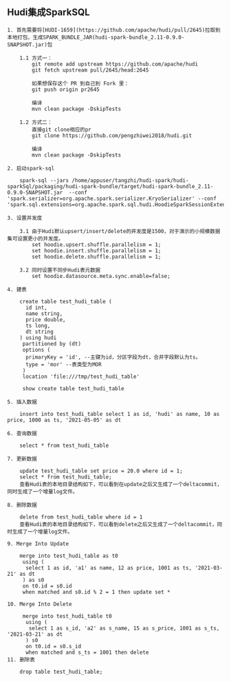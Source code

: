 ## Hudi集成SparkSQL

    1. 首先需要将[HUDI-1659](https://github.com/apache/hudi/pull/2645)拉取到本地打包，生成SPARK_BUNDLE_JAR(hudi-spark-bundle_2.11-0.9.0-SNAPSHOT.jar)包
        
        1.1 方式一：
            git remote add upstream https://github.com/apache/hudi
            git fetch upstream pull/2645/head:2645
            
            如果想保存这个 PR 到自己到 Fork 里：
            git push origin pr2645
            
            编译
            mvn clean package -DskipTests
            
        1.2 方式二：
            直接git clone相应的pr
            git clone https://github.com/pengzhiwei2018/hudi.git
            
            编译
            mvn clean package -DskipTests
            
    2. 启动spark-sql
    
        spark-sql --jars /home/appuser/tangzhi/hudi-spark/hudi-sparkSql/packaging/hudi-spark-bundle/target/hudi-spark-bundle_2.11-0.9.0-SNAPSHOT.jar  --conf 'spark.serializer=org.apache.spark.serializer.KryoSerializer' --conf 'spark.sql.extensions=org.apache.spark.sql.hudi.HoodieSparkSessionExtension'

    3. 设置并发度
    
        3.1 由于Hudi默认upsert/insert/delete的并发度是1500，对于演示的小规模数据集可设置更小的并发度。     
            set hoodie.upsert.shuffle.parallelism = 1;
            set hoodie.insert.shuffle.parallelism = 1;
            set hoodie.delete.shuffle.parallelism = 1;
        
        3.2 同时设置不同步Hudi表元数据
            set hoodie.datasource.meta.sync.enable=false;
            
    4. 建表
    
        create table test_hudi_table (
          id int,
          name string,
          price double,
          ts long,
          dt string
        ) using hudi
         partitioned by (dt)
         options (
          primaryKey = 'id', --主键为id，分区字段为dt，合并字段默认为ts。
          type = 'mor' --表类型为MOR
         )
         location 'file:///tmp/test_hudi_table'
         
         show create table test_hudi_table
         
    5. 插入数据
    
        insert into test_hudi_table select 1 as id, 'hudi' as name, 10 as price, 1000 as ts, '2021-05-05' as dt

    6. 查询数据
    
        select * from test_hudi_table
        
    7. 更新数据
    
        update test_hudi_table set price = 20.0 where id = 1;
        select * from test_hudi_table;
        查看Hudi表的本地目录结构如下，可以看到在update之后又生成了一个deltacommit，同时生成了一个增量log文件。
        
    8. 删除数据
    
        delete from test_hudi_table where id = 1
        查看Hudi表的本地目录结构如下，可以看到delete之后又生成了一个deltacommit，同时生成了一个增量log文件。
        
    9. Merge Into Update
    
        merge into test_hudi_table as t0
         using (
          select 1 as id, 'a1' as name, 12 as price, 1001 as ts, '2021-03-21' as dt
         ) as s0
         on t0.id = s0.id
         when matched and s0.id % 2 = 1 then update set *
         
    10. Merge Into Delete
    
         merge into test_hudi_table t0
          using (
           select 1 as s_id, 'a2' as s_name, 15 as s_price, 1001 as s_ts, '2021-03-21' as dt
          ) s0
          on t0.id = s0.s_id
          when matched and s_ts = 1001 then delete
    11. 删除表
    
        drop table test_hudi_table;
        